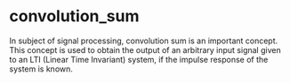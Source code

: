 # convolution_sum
In subject of signal processing, convolution sum is an important concept. This concept is used to obtain the output of an arbitrary input signal given to an LTI (Linear Time Invariant) system, if the impulse response of the system is known.
